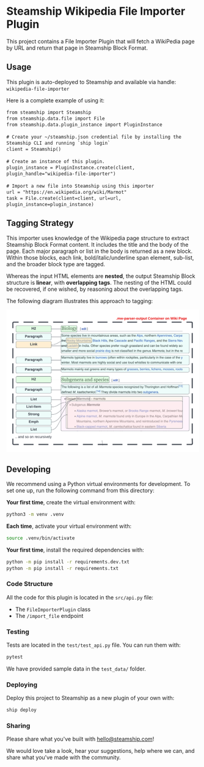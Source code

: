 # Steamship Wikipedia File Importer Plugin

This project contains a File Importer Plugin that will fetch a WikiPedia page by URL and return that page in Steamship Block Format.

## Usage

This plugin is auto-deployed to Steamship and available via handle: `wikipedia-file-importer`

Here is a complete example of using it:

```
from steamship import Steamship
from steamship.data.file import File
from steamship.data.plugin_instance import PluginInstance

# Create your ~/steamship.json credential file by installing the Steamship CLI and running `ship login`
client = Steamship()   

# Create an instance of this plugin. 
plugin_instance = PluginInstance.create(client, plugin_handle="wikipedia-file-importer")

# Import a new file into Steamship using this importer
url = "https://en.wikipedia.org/wiki/Marmot"
task = File.create(client=client, url=url, plugin_instance=plugin_instance)

```

## Tagging Strategy

This importer uses knowledge of the Wikipedia page structure to extract Steamship Block Format content. It includes
the title and the body of the page. Each major paragraph or list in the body is returned as a new block. Within
those blocks, each link, bold/italic/underline span element, sub-list, and the broader block type are tagged.

Whereas the input HTML elements are **nested**, the output Steamship Block structure is **linear**, with **overlapping tags**. 
The nesting of the HTML could be recovered, if one wished, by reasoning about the overlapping tags.

The following diagram illustrates this approach to tagging:

![Diagram of Tagging Strategy](doc/tagging-strategy.png)

## Developing

We recommend using a Python virtual environments for development.
To set one up, run the following command from this directory:

**Your first time**, create the virtual environment with:

```bash
python3 -m venv .venv
```

**Each time**, activate your virtual environment with:

```bash
source .venv/bin/activate
```

**Your first time**, install the required dependencies with:

```bash
python -m pip install -r requirements.dev.txt
python -m pip install -r requirements.txt
```

### Code Structure

All the code for this plugin is located in the `src/api.py` file:

* The `FileImporterPlugin` class
* The `/import_file` endpoint

### Testing

Tests are located in the `test/test_api.py` file. You can run them with:

```bash
pytest
```

We have provided sample data in the `test_data/` folder.

### Deploying

Deploy this project to Steamship as a new plugin of your own with:

```bash
ship deploy
```

### Sharing

Please share what you've built with hello@steamship.com!

We would love take a look, hear your suggestions, help where we can, and share what you've made with the community.
